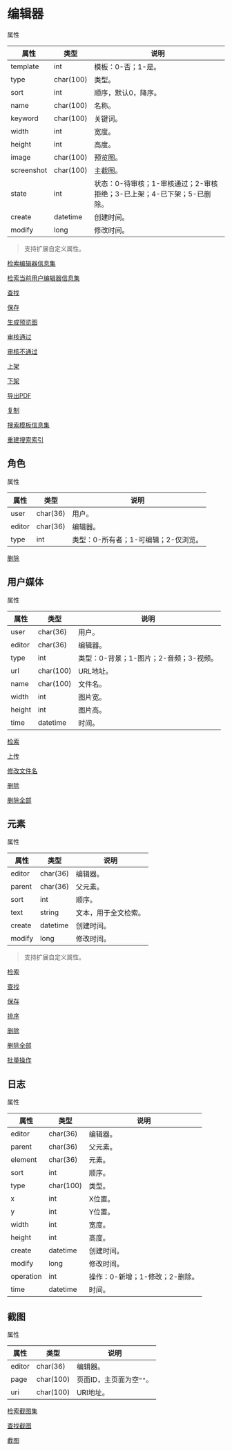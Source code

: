 # 编辑器

属性

|属性|类型|说明|
|---|---|---|
|template|int|模板：0-否；1-是。|
|type|char(100)|类型。|
|sort|int|顺序，默认0，降序。|
|name|char(100)|名称。|
|keyword|char(100)|关键词。|
|width|int|宽度。|
|height|int|高度。|
|image|char(100)|预览图。|
|screenshot|char(100)|主截图。|
|state|int|状态：0-待审核；1-审核通过；2-审核拒绝；3-已上架；4-已下架；5-已删除。|
|create|datetime|创建时间。|
|modify|long|修改时间。|

> 支持扩展自定义属性。

[检索编辑器信息集](doc/query.md)

[检索当前用户编辑器信息集](doc/query-user.md)

[查找](doc/find.md)

[保存](doc/save.md)

[生成预览图](doc/image.md)

[审核通过](doc/pass.md)

[审核不通过](doc/reject.md)

[上架](doc/sale.md)

[下架](doc/nonsale.md)

[导出PDF](doc/pdf.md)

[复制](doc/copy.md)

[搜索模板信息集](doc/search.md)

[重建搜索索引](doc/reset-search-index.md)

## 角色

属性

|属性|类型|说明|
|---|---|---|
|user|char(36)|用户。|
|editor|char(36)|编辑器。|
|type|int|类型：0-所有者；1-可编辑；2-仅浏览。|

[删除](doc/role/delete.md)

## 用户媒体

属性

|属性|类型|说明|
|---|---|---|
|user|char(36)|用户。|
|editor|char(36)|编辑器。|
|type|int|类型：0-背景；1-图片；2-音频；3-视频。|
|url|char(100)|URL地址。|
|name|char(100)|文件名。|
|width|int|图片宽。|
|height|int|图片高。|
|time|datetime|时间。|

[检索](doc/media/query.md)

[上传](doc/media/save.md)

[修改文件名](doc/media/name.md)

[删除](doc/media/delete.md)

[删除全部](doc/media/deletes.md)

## 元素

属性

|属性|类型|说明|
|---|---|---|
|editor|char(36)|编辑器。|
|parent|char(36)|父元素。|
|sort|int|顺序。|
|text|string|文本，用于全文检索。|
|create|datetime|创建时间。|
|modify|long|修改时间。|

> 支持扩展自定义属性。

[检索](doc/element/query.md)

[查找](doc/element/find.md)

[保存](doc/element/save.md)

[排序](doc/element/sort.md)

[删除](doc/element/delete.md)

[删除全部](doc/element/deletes.md)

[批量操作](doc/element/batch.md)

## 日志

属性

|属性|类型|说明|
|---|---|---|
|editor|char(36)|编辑器。|
|parent|char(36)|父元素。|
|element|char(36)|元素。|
|sort|int|顺序。|
|type|char(100)|类型。|
|x|int|X位置。|
|y|int|Y位置。|
|width|int|宽度。|
|height|int|高度。|
|create|datetime|创建时间。|
|modify|long|修改时间。|
|operation|int|操作：0-新增；1-修改；2-删除。|
|time|datetime|时间。|

## 截图

属性

|属性|类型|说明|
|---|---|---|
|editor|char(36)|编辑器。|
|page|char(100)|页面ID，主页面为空`""`。|
|uri|char(100)|URI地址。|

[检索截图集](doc/screenshot/query.md)

[查找截图](doc/screenshot/find.md)

[截图](doc/screenshot/capture.md)
